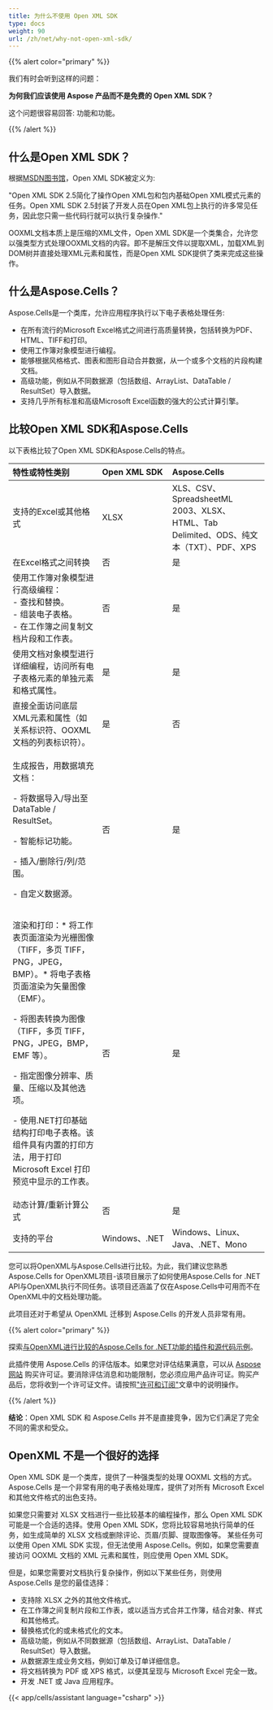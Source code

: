 ```yaml
---
title: 为什么不使用 Open XML SDK
type: docs
weight: 90
url: /zh/net/why-not-open-xml-sdk/
---
```


{{% alert color="primary" %}}

我们有时会听到这样的问题：

**为何我们应该使用 Aspose 产品而不是免费的 Open XML SDK？**

这个问题很容易回答: 功能和功能。

{{% /alert %}}

## **什么是Open XML SDK？**

根据[MSDN图书馆](https://docs.microsoft.com/en-us/office/open-xml/open-xml-sdk?redirectedfrom=MSDN)，Open XML SDK被定义为:

"Open XML SDK 2.5简化了操作Open XML包和包内基础Open XML模式元素的任务。Open XML SDK 2.5封装了开发人员在Open XML包上执行的许多常见任务，因此您只需一些代码行就可以执行复杂操作."

OOXML文档本质上是压缩的XML文件，Open XML SDK是一个类集合，允许您以强类型方式处理OOXML文档的内容。即不是解压文件以提取XML，加载XML到DOM树并直接处理XML元素和属性，而是Open XML SDK提供了类来完成这些操作。

## **什么是Aspose.Cells？**

Aspose.Cells是一个类库，允许应用程序执行以下电子表格处理任务:

- 在所有流行的Microsoft Excel格式之间进行高质量转换，包括转换为PDF、HTML、TIFF和打印。
- 使用工作簿对象模型进行编程。
- 能够根据风格格式、图表和图形自动合并数据，从一个或多个文档的片段构建文档。
- 高级功能，例如从不同数据源（包括数组、ArrayList、DataTable / ResultSet）导入数据。
- 支持几乎所有标准和高级Microsoft Excel函数的强大的公式计算引擎。

## **比较Open XML SDK和Aspose.Cells**

以下表格比较了Open XML SDK和Aspose.Cells的特点。

|特性或特性类别|Open XML SDK|Aspose.Cells|
| :- | :- | :- |
|支持的Excel或其他格式|XLSX|XLS、CSV、SpreadsheetML 2003、XLSX、HTML、Tab Delimited、ODS、纯文本（TXT）、PDF、XPS|
|在Excel格式之间转换|否|是|
|使用工作簿对象模型进行高级编程：<br>- 查找和替换。<br>- 组装电子表格。<br>- 在工作簿之间复制文档片段和工作表。|否|是|
|使用文档对象模型进行详细编程，访问所有电子表格元素的单独元素和格式属性。|是|是|
|直接全面访问底层XML元素和属性（如关系标识符、OOXML文档的列表标识符）。|是|否|
|<p>生成报告，用数据填充文档：</p><p>- 将数据导入/导出至 DataTable / ResultSet。</p><p>- 智能标记功能。</p><p>- 插入/删除行/列/范围。</p><p>- 自定义数据源。</p>|否|是|
|<p>渲染和打印：* 将工作表页面渲染为光栅图像（TIFF，多页 TIFF，PNG，JPEG，BMP）。* 将电子表格页面渲染为矢量图像（EMF）。</p><p>- 将图表转换为图像（TIFF，多页 TIFF，PNG，JPEG，BMP，EMF 等）。</p><p>- 指定图像分辨率、质量、压缩以及其他选项。</p><p>- 使用.NET打印基础结构打印电子表格。该组件具有内置的打印方法，用于打印 Microsoft Excel 打印预览中显示的工作表。</p>|否|是|
|动态计算/重新计算公式|否|是|
|支持的平台|Windows、.NET|Windows、Linux、Java、.NET、Mono|

您可以将OpenXML与Aspose.Cells进行比较。为此，我们建议您熟悉Aspose.Cells for OpenXML项目-该项目展示了如何使用Aspose.Cells for .NET API与OpenXML执行不同任务。该项目还涵盖了仅在Aspose.Cells中可用而不在OpenXML中的文档处理功能。

此项目还对于希望从 OpenXML 迁移到 Aspose.Cells 的开发人员非常有用。

{{% alert color="primary" %}}

探索[与OpenXML进行比较的Aspose.Cells for .NET功能的插件和源代码示例](https://github.com/asposemarketplace/Aspose_for_OpenXML)。

此插件使用 Aspose.Cells 的评估版本。如果您对评估结果满意，可以从 [Aspose 网站](https://purchase.aspose.com/buy) 购买许可证。要消除评估消息和功能限制，您必须应用产品许可证。购买产品后，您将收到一个许可证文件。请按照["许可和订阅"](/cells/zh/net/licensing/)文章中的说明操作。

{{% /alert %}}

**结论**：Open XML SDK 和 Aspose.Cells 并不是直接竞争，因为它们满足了完全不同的需求和受众。

## **OpenXML 不是一个很好的选择**
Open XML SDK 是一个类库，提供了一种强类型的处理 OOXML 文档的方式。Aspose.Cells 是一个非常有用的电子表格处理库，提供了对所有 Microsoft Excel 和其他文件格式的出色支持。

如果您只需要对 XLSX 文档进行一些比较基本的编程操作，那么 Open XML SDK 可能是一个合适的选择。使用 Open XML SDK，您将比较容易地执行简单的任务，如生成简单的 XLSX 文档或删除评论、页眉/页脚、提取图像等。 
某些任务可以使用 Open XML SDK 实现，但无法使用 Aspose.Cells。例如，如果您需要直接访问 OOXML 文档的 XML 元素和属性，则应使用 Open XML SDK。

但是，如果您需要对文档执行复杂操作，例如以下某些任务，则使用 Aspose.Cells 是您的最佳选择：

- 支持除 XLSX 之外的其他文件格式。
- 在工作簿之间复制片段和工作表，或以适当方式合并工作簿，结合对象、样式和其他格式。
- 替换格式化的或未格式化的文本。
- 高级功能，例如从不同数据源（包括数组、ArrayList、DataTable / ResultSet）导入数据。
- 从数据源生成业务文档，例如订单及订单详细信息。
- 将文档转换为 PDF 或 XPS 格式，以便其呈现与 Microsoft Excel 完全一致。
- 开发 .NET 或 Java 应用程序。

{{< app/cells/assistant language="csharp" >}}
